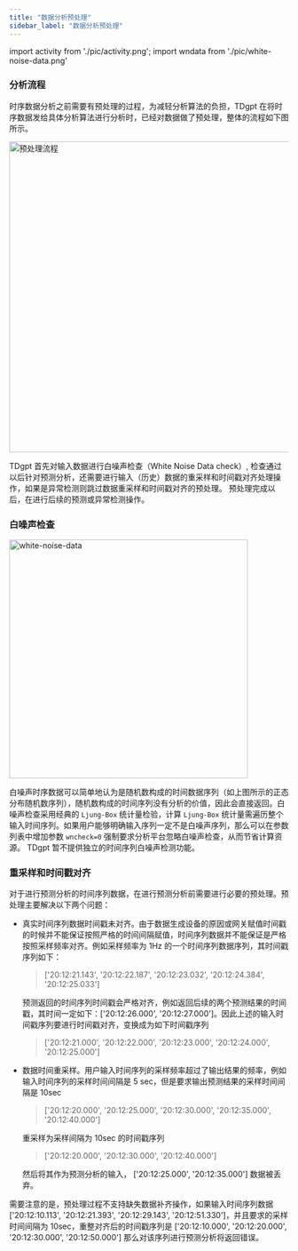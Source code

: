 ```yaml
---
title: "数据分析预处理"
sidebar_label: "数据分析预处理"
---
```


import activity from './pic/activity.png';
import wndata from './pic/white-noise-data.png'

### 分析流程
时序数据分析之前需要有预处理的过程，为减轻分析算法的负担，TDgpt 在将时序数据发给具体分析算法进行分析时，已经对数据做了预处理，整体的流程如下图所示。

<img src={activity} width="560" alt="预处理流程" />

TDgpt 首先对输入数据进行白噪声检查（White Noise Data check）, 检查通过以后针对预测分析，还需要进行输入（历史）数据的重采样和时间戳对齐处理操作，如果是异常检测则跳过数据重采样和时间戳对齐的预处理。
预处理完成以后，在进行后续的预测或异常检测操作。

### 白噪声检查

<img src={wndata} width="430" alt="white-noise-data"/>

白噪声时序数据可以简单地认为是随机数构成的时间数据序列（如上图所示的正态分布随机数序列），随机数构成的时间序列没有分析的价值，因此会直接返回。白噪声检查采用经典的 `Ljung-Box` 统计量检验，计算 `Ljung-Box` 统计量需遍历整个输入时间序列。如果用户能够明确输入序列一定不是白噪声序列，那么可以在参数列表中增加参数 `wncheck=0` 强制要求分析平台忽略白噪声检查，从而节省计算资源。
TDgpt 暂不提供独立的时间序列白噪声检测功能。


### 重采样和时间戳对齐

对于进行预测分析的时间序列数据，在进行预测分析前需要进行必要的预处理。预处理主要解决以下两个问题：

- 真实时间序列数据时间戳未对齐。由于数据生成设备的原因或网关赋值时间戳的时候并不能保证按照严格的时间间隔赋值，时间序列数据并不能保证是严格按照采样频率对齐。例如采样频率为 1Hz 的一个时间序列数据序列，其时间戳序列如下：

  > ['20:12:21.143', '20:12:22.187', '20:12:23.032', '20:12:24.384', '20:12:25.033']
  
  预测返回的时间序列时间戳会严格对齐，例如返回后续的两个预测结果的时间戳，其时间一定如下：['20:12:26.000', '20:12:27.000']。因此上述的输入时间戳序列要进行时间戳对齐，变换成为如下时间戳序列

  > ['20:12:21.000', '20:12:22.000', '20:12:23.000', '20:12:24.000', '20:12:25.000']
  
  
- 数据时间重采样。用户输入时间序列的采样频率超过了输出结果的频率，例如输入时间序列的采样时间间隔是 5 sec，但是要求输出预测结果的采样时间间隔是 10sec

  > ['20:12:20.000', '20:12:25.000', '20:12:30.000', '20:12:35.000', '20:12:40.000'] 

  重采样为采样间隔为 10sec 的时间戳序列

  > ['20:12:20.000', '20:12:30.000', '20:12:40.000']

  然后将其作为预测分析的输入， ['20:12:25.000', '20:12:35.000'] 数据被丢弃。

需要注意的是，预处理过程不支持缺失数据补齐操作，如果输入时间序列数据 ['20:12:10.113', '20:12:21.393', '20:12:29.143', '20:12:51.330']，并且要求的采样时间间隔为 10sec，重整对齐后的时间戳序列是 ['20:12:10.000', '20:12:20.000', '20:12:30.000', '20:12:50.000'] 那么对该序列进行预测分析将返回错误。


